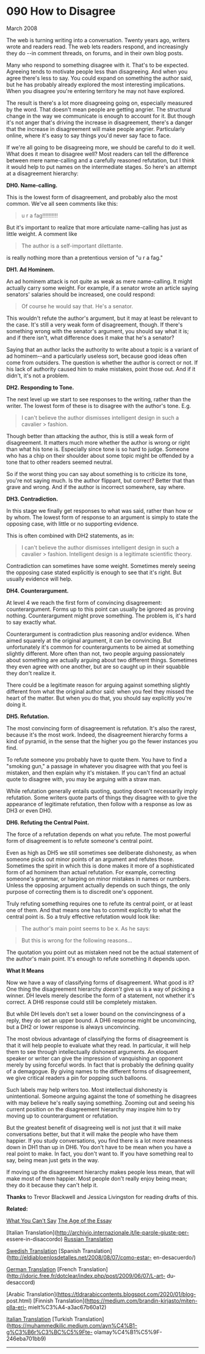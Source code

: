 # 090 How to Disagree


  
 
  
 March 2008   
  
 The web is turning writing into a conversation. Twenty years ago, writers wrote and readers read. The web lets readers respond, and increasingly they do --in comment threads, on forums, and in their own blog posts.   
  
 Many who respond to something disagree with it. That's to be expected. Agreeing tends to motivate people less than disagreeing. And when you agree there's less to say. You could expand on something the author said, but he has probably already explored the most interesting implications. When you disagree you're entering territory he may not have explored.   
  
 The result is there's a lot more disagreeing going on, especially measured by the word. That doesn't mean people are getting angrier. The structural change in the way we communicate is enough to account for it. But though it's not anger that's driving the increase in disagreement, there's a danger that the increase in disagreement will make people angrier. Particularly online, where it's easy to say things you'd never say face to face.   
  
 If we're all going to be disagreeing more, we should be careful to do it well. What does it mean to disagree well? Most readers can tell the difference between mere name-calling and a carefully reasoned refutation, but I think it would help to put names on the intermediate stages. So here's an attempt at a disagreement hierarchy:   
  
 **DH0. Name-calling.**   
  
 This is the lowest form of disagreement, and probably also the most common. We've all seen comments like this:   
  
 > u r a fag!!!!!!!!!! 

 But it's important to realize that more articulate name-calling has just as little weight. A comment like 

 > The author is a self-important dilettante. 

 is really nothing more than a pretentious version of "u r a fag."   
  
 **DH1. Ad Hominem.**   
  
 An ad hominem attack is not quite as weak as mere name-calling. It might actually carry some weight. For example, if a senator wrote an article saying senators' salaries should be increased, one could respond: 

 > Of course he would say that. He's a senator. 

 This wouldn't refute the author's argument, but it may at least be relevant to the case. It's still a very weak form of disagreement, though. If there's something wrong with the senator's argument, you should say what it is; and if there isn't, what difference does it make that he's a senator?   
  
 Saying that an author lacks the authority to write about a topic is a variant of ad hominem--and a particularly useless sort, because good ideas often come from outsiders. The question is whether the author is correct or not. If his lack of authority caused him to make mistakes, point those out. And if it didn't, it's not a problem.   
  
 **DH2. Responding to Tone.**   
  
 The next level up we start to see responses to the writing, rather than the writer. The lowest form of these is to disagree with the author's tone. E.g. 

 > I can't believe the author dismisses intelligent design in such a cavalier > fashion. 

 Though better than attacking the author, this is still a weak form of disagreement. It matters much more whether the author is wrong or right than what his tone is. Especially since tone is so hard to judge. Someone who has a chip on their shoulder about some topic might be offended by a tone that to other readers seemed neutral.   
  
 So if the worst thing you can say about something is to criticize its tone, you're not saying much. Is the author flippant, but correct? Better that than grave and wrong. And if the author is incorrect somewhere, say where.   
  
 **DH3. Contradiction.**   
  
 In this stage we finally get responses to what was said, rather than how or by whom. The lowest form of response to an argument is simply to state the opposing case, with little or no supporting evidence.   
  
 This is often combined with DH2 statements, as in: 

 > I can't believe the author dismisses intelligent design in such a cavalier > fashion. Intelligent design is a legitimate scientific theory. 

 Contradiction can sometimes have some weight. Sometimes merely seeing the opposing case stated explicitly is enough to see that it's right. But usually evidence will help.   
  
 **DH4. Counterargument.**   
  
 At level 4 we reach the first form of convincing disagreement: counterargument. Forms up to this point can usually be ignored as proving nothing. Counterargument might prove something. The problem is, it's hard to say exactly what.   
  
 Counterargument is contradiction plus reasoning and/or evidence. When aimed squarely at the original argument, it can be convincing. But unfortunately it's common for counterarguments to be aimed at something slightly different. More often than not, two people arguing passionately about something are actually arguing about two different things. Sometimes they even agree with one another, but are so caught up in their squabble they don't realize it.   
  
 There could be a legitimate reason for arguing against something slightly different from what the original author said: when you feel they missed the heart of the matter. But when you do that, you should say explicitly you're doing it.   
  
 **DH5. Refutation.**   
  
 The most convincing form of disagreement is refutation. It's also the rarest, because it's the most work. Indeed, the disagreement hierarchy forms a kind of pyramid, in the sense that the higher you go the fewer instances you find.   
  
 To refute someone you probably have to quote them. You have to find a "smoking gun," a passage in whatever you disagree with that you feel is mistaken, and then explain why it's mistaken. If you can't find an actual quote to disagree with, you may be arguing with a straw man.   
  
 While refutation generally entails quoting, quoting doesn't necessarily imply refutation. Some writers quote parts of things they disagree with to give the appearance of legitimate refutation, then follow with a response as low as DH3 or even DH0.   
  
 **DH6. Refuting the Central Point.**   
  
 The force of a refutation depends on what you refute. The most powerful form of disagreement is to refute someone's central point.   
  
 Even as high as DH5 we still sometimes see deliberate dishonesty, as when someone picks out minor points of an argument and refutes those. Sometimes the spirit in which this is done makes it more of a sophisticated form of ad hominem than actual refutation. For example, correcting someone's grammar, or harping on minor mistakes in names or numbers. Unless the opposing argument actually depends on such things, the only purpose of correcting them is to discredit one's opponent.   
  
 Truly refuting something requires one to refute its central point, or at least one of them. And that means one has to commit explicitly to what the central point is. So a truly effective refutation would look like: 

 > The author's main point seems to be x. As he says: 
>
 

 >> <quotation> 

 
>
 > But this is wrong for the following reasons... 

 The quotation you point out as mistaken need not be the actual statement of the author's main point. It's enough to refute something it depends upon.   
  
 **What It Means**   
  
 Now we have a way of classifying forms of disagreement. What good is it? One thing the disagreement hierarchy _doesn't_ give us is a way of picking a winner. DH levels merely describe the form of a statement, not whether it's correct. A DH6 response could still be completely mistaken.   
  
 But while DH levels don't set a lower bound on the convincingness of a reply, they do set an upper bound. A DH6 response might be unconvincing, but a DH2 or lower response is always unconvincing.   
  
 The most obvious advantage of classifying the forms of disagreement is that it will help people to evaluate what they read. In particular, it will help them to see through intellectually dishonest arguments. An eloquent speaker or writer can give the impression of vanquishing an opponent merely by using forceful words. In fact that is probably the defining quality of a demagogue. By giving names to the different forms of disagreement, we give critical readers a pin for popping such balloons.   
  
 Such labels may help writers too. Most intellectual dishonesty is unintentional. Someone arguing against the tone of something he disagrees with may believe he's really saying something. Zooming out and seeing his current position on the disagreement hierarchy may inspire him to try moving up to counterargument or refutation.   
  
 But the greatest benefit of disagreeing well is not just that it will make conversations better, but that it will make the people who have them happier. If you study conversations, you find there is a lot more meanness down in DH1 than up in DH6. You don't have to be mean when you have a real point to make. In fact, you don't want to. If you have something real to say, being mean just gets in the way.   
  
 If moving up the disagreement hierarchy makes people less mean, that will make most of them happier. Most people don't really enjoy being mean; they do it because they can't help it.   
  
 
  
 
  
 
  
 
  
 **Thanks** to Trevor Blackwell and Jessica Livingston for reading drafts of this.   
  
 
  
 
  
 **Related:**   
  
 
  
 
  
 
  
 [What You Can't Say](say.html)   [The Age of the Essay](essay.html)   
  
 [Italian Translation](http://archivio.internazionale.it/le-parole-giuste-per- essere-in-disaccordo)   [Russian Translation](http://ryba4.com/translations/disagree)   
  
 [Swedish Translation](http://kyrkansframtid.se/2008/07/hur-man-ar-oense/)   [Spanish Translation](http://eldiabloenlosdetalles.net/2008/08/07/como-estar- en-desacuerdo/)   
  
 [German Translation](http://meiert.com/de/publications/translations/paulgraham.com/disagree/)   [French Translation](http://idoric.free.fr/dotclear/index.php/post/2009/06/07/L-art- du-desaccord)   
  
 [Arabic Translation](https://tldrarabiccontents.blogspot.com/2020/01/blog- post.html)   [Finnish Translation](https://medium.com/brandin-kirjasto/miten-olla-eri- mielt%C3%A4-a3ac67b60a12)   
  
 [Italian Translation](https://marcotrombetti.com/disaccordo)   [Turkish Translation](https://muhammedkilic.medium.com/ayn%C4%B1-g%C3%B6r%C3%BC%C5%9Fte- olamay%C4%B1%C5%9F-246eba701bb9)   
  
 
  
 
  
 
  
 

 
* * *
 

 

